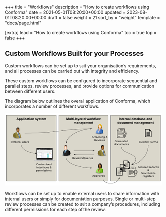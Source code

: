 +++
title = "Workflows"
description = "How to create workflows using Conforma"
date = 2021-05-01T08:20:00+00:00
updated = 2023-08-01T08:20:00+00:00
draft = false
weight = 21
sort_by = "weight"
template = "docs/page.html"

[extra]
lead = "How to create workflows using Conforma"
toc = true
top = false
+++

## Custom Workflows Built for your Processes

Custom workflows can be set up to suit your organisation’s requirements, and all processes can be carried out with integrity and efficiency.

These custom workflows can be configured to incorporate sequential and parallel steps, review processes, and provide options for communication between different users.

The diagram below outlines the overall application of Conforma, which incorporates a number of different workflows. 

![Workflow diagram](/docs/about/demo/workflowdiagram.png)

Workflows can be set up to enable external users to share information with internal users or simply for documentation purposes. Single or multi-step review processes can be created to suit a company’s procedures, including different permissions for each step of the review.